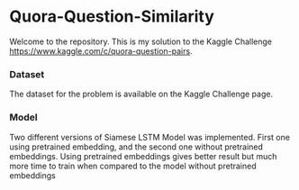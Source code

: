 # Quora-Question-Similarity
  Welcome to the repository. This is my solution to the Kaggle Challenge https://www.kaggle.com/c/quora-question-pairs.

### Dataset
  The dataset for the problem is available on the Kaggle Challenge page.

### Model
  Two different versions of Siamese LSTM Model was implemented. First one using pretrained embedding, and the second one without pretrained embeddings.
  Using pretrained embeddings gives better result but much more time to train when compared to the model without pretrained embeddings
